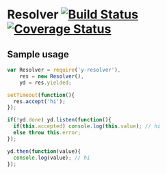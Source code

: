 # Resolver [![Build Status][travis-img]][travis-url] [![Coverage Status][cover-img]][cover-url]

## Sample usage

```javascript
var Resolver = require('y-resolver'),
    res = new Resolver(),
    yd = res.yielded;

setTimeout(function(){
  res.accept('hi');
});

if(!yd.done) yd.listen(function(){
  if(this.accepted) console.log(this.value); // hi
  else throw this.error;
});

yd.then(function(value){
  console.log(value); // hi
});

```

[travis-img]: https://travis-ci.org/manvalls/y-resolver.svg?branch=master
[travis-url]: https://travis-ci.org/manvalls/y-resolver
[cover-img]: https://coveralls.io/repos/manvalls/y-resolver/badge.svg?branch=master&service=github
[cover-url]: https://coveralls.io/github/manvalls/y-resolver?branch=master

